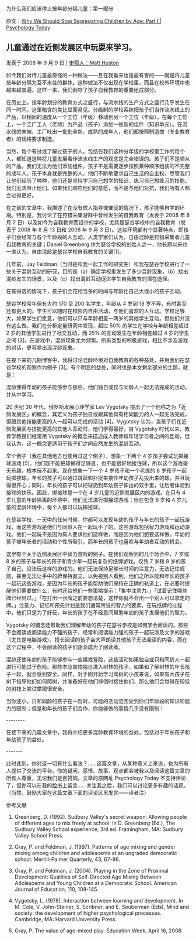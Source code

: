 为什么我们应该停止按年龄分隔儿童：第一部分

原文：[Why We Should Stop Segregating Children by Age: Part I | Psychology Today](https://www.psychologytoday.com/us/blog/freedom-learn/200809/why-we-should-stop-segregating-children-age-part-i)

## 儿童通过在近侧发展区中玩耍来学习。

发表于 2008 年 9 月 9 日 | [审稿人：Matt Huston](https://www.psychologytoday.com/us/docs/editorial-process)

如今我们对待儿童最奇怪的一种做法——且在我看来也是最有害的——就是将儿童按年龄分隔为互不来往的群体。这种做法不仅出现在学校里，而且在校外环境中也越来越普遍。这样一来，我们剥夺了孩子自我教育的重要组成部分。

在历史上，按年龄划分的教育方式之盛行，与流水线的生产方式之盛行几乎发生在同一时间。这里暗含的类比显而易见。分级制的学校系统把孩子们当作流水线上的产品，以相同的速度从一个工位（年级）移动到另一个工位（年级）。在每个工位上，一个工厂工人（老师）为产品（孩子）添加一些新的组件（知识单元）。在流水线的末端，工厂吐出一批批全新、成熟的成年人，他们都按照制造商（专业教育者）的规格要求制造。

当然，每个有过或了解过孩子的人，包括在我们这种分年级的学校里工作的每个人，都知道这种将儿童发展看作流水线生产的观念是完全错误的。孩子们不是顺从的产品，我们无法为他们添加组件。孩子不是需要逐步按照某种顺序组装的不完整的成年人。孩子本身就是完整的人，他们不断地要求自己生活的自主权，尽管我们让他们经历了种种，他们还是坚持学习自己想学的知识，练习自己想练习的技能。我们无法阻止他们。如果我们顺应他们的意愿，而不是与他们对抗，我们所有人都会过得更好。

在之前的文章中，我描述了在没有成人指导或催促的情况下，孩子能够自学的环境。特别是，我讨论了在狩猎采集游群中曾经发生的自我教育（发表于 2008 年 8 月 2 日）以及如今为自我教育而设计的学校，尤其是瑟谷学校中的自我教育（发表于 2008 年 8 月 13 日和 2008 年 9 月 3 日）。这些环境都有个显著特点，即孩子们会经常与各个年龄段的人互动。人类学家们认为，自由混龄是狩猎采集者儿童自我教育的关键；Daniel Greenberg 作为瑟谷学校的创始人之一，他长期以来也一直认为，自由混龄是瑟谷学校自我教育的关键[1]。

几年前，Jay Feldman（当时是和我一起工作的研究生）和我在瑟谷学校进行了一些关于混龄互动的研究，目的是（a）确定学校里发生了多少混龄现象，（b）找出混龄发生的场景，以及（c）找出混龄互动促进学生自我教育的潜在途径。

在有得选的情况下，孩子们会花相当多的时间与年龄比自己大或小的孩子互动。

瑟谷学校常年保有大约 170 至 200 名学生，年龄从 4 岁到 18 岁不等，有时甚至还有更大的。学生可以随时在校园内自由活动，与他们喜欢的人互动。学校足够大，如果学生们愿意，他们可以只与年龄相差一两岁的其他学生互动。但他们并没有这么做。我们在分析定量研究中发现，超过 50% 的学生在学校与年龄相差超过 2 岁的其他学生进行了社交互动，而 25% 的互动发生在年龄相差超过 4 岁的学生之间 [2]。在游戏中，混龄现象尤为频繁。所有类型的积极游戏，相比不涉及游戏的对话，更容易出现混龄现象。

在接下来的几期博客中，我将讨论混龄环境对自我教育的各种益处，并用我们在瑟谷学校的观察作为例子 [3]。有个明显的益处，同时也是本文剩余部分的主题，就是：

混龄使得年幼的孩子能够参与那些，他们独自或仅与同龄人一起无法完成的活动，并从中学习。

20 世纪 30 年代，俄罗斯发展心理学家 Lev Vygotsky 提出了一个他称之为「近侧发展区」的概念，其定义为孩子独自或跟其他具有相同能力的人一起无法完成，但跟其他技能更高的人一起可以完成的活动  [4]。Vygotsky 认为，当孩子们在近侧发展区与技能更高的其他人互动时，他们学得最好。自 Vygotsky 时代以来，教育学教授们经常用 Vygotsky 的概念来描述成人教师和年轻学习者之间的互动，但我认为，这一概念更适用于孩子们之间自然发生的混龄互动。

举个例子（我在其他地方也使用过这个例子），想象一下两个 4 岁孩子尝试玩掷接球游戏 [5]。他们既不能把球掷得足够直，也不能很好地接住球，所以这个游戏毫无乐趣，根本玩不起来。现在想象一下一个 4 岁孩子和一个老练的 8 岁孩子一起玩掷接球。年长的孩子可以通过跳跃和扑捉来接住年幼孩子乱投出来的球，并且玩得很开心；同时，年长的孩子可以把球扔到年幼孩子伸出的双手里，让后者体验到接球的快乐。因此，掷接球是一个在 4 岁儿童的近侧发展区内的游戏。在只有 4 岁儿童的年龄隔离的环境中，他们无法进行掷接球游戏；但在包含 8 岁和 4 岁儿童的混龄环境中，每个人都可以玩掷接球。

在瑟谷学校，一天中的任何时候，你都可以发现年幼的孩子与年长的孩子一起玩游戏，而这些游戏是他们与同龄人在一起玩不了的。这些游戏包括智力游戏和运动游戏。他们一起玩不是因为有人要求他们这样做，而是因为他们想要这样做。年幼的孩子被年长者的活动和个性所吸引，而年长的孩子也喜欢与年幼者互动的机会。

这里有个关于近侧发展区中智力游戏的例子。在我们观察到的几个场合中，7 岁或 8 岁的孩子与年长的孩子和青少年一起玩复杂的纸牌游戏。仅凭 7 岁和 8 岁的孩子自己，没法玩这样的游戏的。他们无法保持足够长时间的注意力，无法记住规则，甚至无法让手中的牌保持直立，以免被别人看到。他们之所以能和年长的孩子一起玩这些游戏，是因为年长的孩子能帮助他们保持在正确的轨道上，在必要时提醒他们需要做什么，有时还给他们一些策略提示：「集中注意力。」「试着记住哪些牌已经出过。」「在打出一张牌之前要想清楚，这样你就不会出一个别人可以拿走的牌。」注意力、记忆和预先计划是我们通常所说的智力的要素。在玩纸牌的过程中，他们只是为了好玩，年长的孩子在不经意间帮助年幼的孩子发展他们的智力。

Vygotsky 的概念还帮助我们理解年幼的孩子在瑟谷学校是如何学会阅读的。那些不会阅读或阅读能力不强的孩子，经常和阅读能力强的孩子一起玩涉及文字的游戏（尤其是电脑游戏）。擅长阅读的孩子会大声朗读其他孩子无法阅读的内容，而在这个过程中，不会阅读的孩子们逐渐成为了阅读者。

混龄还使年幼的孩子能够参与一些嬉戏冒险，这些活动如果独自或只和同龄人一起进行可能过于危险。那些本应害怕独自进入树林的孩子，如果和了解树林的年长孩子一起，就会感到安全。同样，对于刚开始学习爬树的小孩来说，如果有大孩子在树下指导他们如何爬树，并准备好在他们摔倒时接住他们，那么他们会觉得在较低的树枝上尝试攀爬很安全。

当你还小，只和同龄的孩子在一起时，可能的活动范围受到你们年龄段的知识和能力的限制；但是和年长的孩子们合作，你能够做的事情几乎没有限制！

\--------

在接下来的几篇文章中，我将介绍更多混龄教育环境的益处，包括对于年长孩子和年幼孩子的益处。

\-------

此时此刻，你对这一切有什么看法？……这篇文章，从某种意义上来说，也为所有人提供了交流的平台。你的疑问、感悟、故事、观点都会被我以及阅读这篇文章的所有人尊重，无论我们是否赞同。文章的原网址 Psychology Today 不支持评论了，但你可以在我的[脸书](https://www.facebook.com/peter.gray.3572)上留言……关注我之后，我们可以讨论更多有趣的话题。（当然，鼓励大家在这篇文章下面的评论区里发言——译者注）

参考文献

1. Greenberg, D. (1992). Sudbury Valley's secret weapon: Allowing people of different ages to mix freely at school. In D. Greenberg (Ed.), The Sudbury Valley School experience, 3rd ed. Framingham, MA: Sudbury Valley School Press.

2. Gray, P. and Feldman, J. (1997). Patterns of age mixing and gender mixing among children and adolescents at an ungraded democratic school. Merrill-Palmer Quarterly, 43, 67-86.

3. Gray, P. and Feldman, J. (2004). Playing in the Zone of Proximal Development: Qualities of Self-Directed Age Mixing Between Adolescents and Young Children at a Democratic School. American Journal of Education, 110, 108-145.

4. Vygotsky, L. (1978). Interaction between learning and development. In M. Cole, V. John-Steiner, S. Scribner, and E. Souberman (Eds), Mind and society: the development of higher psychological processes. Cambridge, MA: Harvard University Press.

5. Gray, P. The value of age-mixed play. Education Week, April 16, 2008.
